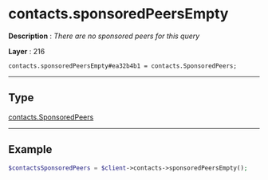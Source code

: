 # contacts.sponsoredPeersEmpty

**Description** : *There are no sponsored peers for this query*

**Layer** : 216

```tl
contacts.sponsoredPeersEmpty#ea32b4b1 = contacts.SponsoredPeers;
```

---

## Type

[contacts.SponsoredPeers](type/contacts.SponsoredPeers)

---

## Example

```php
$contactsSponsoredPeers = $client->contacts->sponsoredPeersEmpty();
```